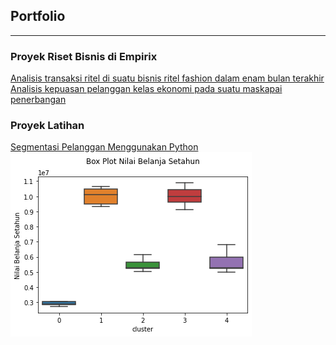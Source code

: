 ## Portfolio

---

### Proyek Riset Bisnis di Empirix
[Analisis transaksi ritel di suatu bisnis ritel fashion dalam enam bulan terakhir](https://empirixresearch.com/portfolio/ritel-fashion/)
[Analisis kepuasan pelanggan kelas ekonomi pada suatu maskapai penerbangan](https://empirixresearch.com/portfolio/maskapai-penerbangan/)

### Proyek Latihan 
[Segmentasi Pelanggan Menggunakan Python](/Customer_Segmentation_with_Python.md)  
<img src="Customer Segmentation with Python/7.png?raw=true"/>

